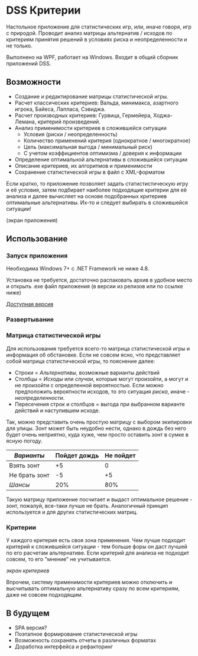 # DSS Критерии
Настольное приложение для статистических игр, или, иначе говоря, игр с природой.
Проводит анализ матрицы альтернатив / исходов по критериям принятия решений в условиях риска и неопределенности и не только.

Выполнено на WPF, работает на Windows. Входит в общий сборник приложений DSS.

## Возможности
- Создание и редактирование матрицы статистической игры.
- Расчет классических критериев: Вальда, минимакса, азартного игрока, Байеса, Лапласа, Сэвиджа.
- Расчет производных критериев: Гурвица, Гермейера, Ходжа-Лемана, критерий произведений.
- Анализ применимости критериев в сложившейся ситуации
	- Условия (риски / неопределенность)
	- Количество применений критерия (однократное / многократное)
	- Цель (максимальная выгода / минимальный риск)
	- С учетом коэффициентов оптимизма / доверия к информации
- Определение оптимальной альтернативы в сложившейся ситуации
- Описание критериев, их алгоритмов и применимости
- Сохранение статистической игры в файл с XML-форматом

Если кратко, то приложение позволяет задать статистистическую игру и её условия, затем подбирает наиболее подходящие критерии для её анализа и далее вычисляет на основе подобранных критериев оптимальные альтернативы. Их-то и следует выбирать в сложившейся ситуации!

(экран приложения)

## Использование
### Запуск приложения
Необходима Windows 7+ с .NET Framework не ниже 4.8.

Установка не требуется, достаточно распаковать архив в удобное место и открыть .exe файл приложения (в версии из релизов или по ссылке ниже)

[Доступная версия](https://ru-minecraft.ru)

### Развертывание

### Матрица статистической игры
Для использования требуется всего-то матрица статистической игры и информация об обстановке.
Если не совсем ясно, что представляет собой матрица статистической игры, то пояснение далее:
- Строки = *Альтернативы*, возможные варианты действий
- Столбцы = *Исходы* или *случаи*, которые могут произойти, а могут и не произойти с определенной вероятностью. Если можно предположить вероятности исходов, то это ситуация *риска*, иначе - *неопределенности*.
- Пересечения строк и столбцов = выгода при выбранном варианте действий и наступившем исходе.

Так, можно представить очень простую матрицу с выбором экипировки для улицы. Зонт может быть неудобно нести, однако в дождь без него будет очень неприятно, куда хуже, чем просто оставить зонт в сумке в ясную погоду.

*Варианты* | Пойдет дождь  |  Не пойдет
------- | ------------ | ----------
Взять зонт | +5 | 0
Не брать зонт | -5 | +5
*Шансы* | 20% | 80%

Такую матрицу приложение посчитает и выдаст оптимальное решение - зонт, пожалуй, все-таки лучше не брать. Аналогичный принцип используется и для других статистических матриц.

### Критерии
У каждого критерия есть своя зона применения. Чем лучше подходит критерий к сложившейся ситуации - тем больше форы он даст лучшей по его расчетам альтернативе. Если критерий для анализа не подходит совсем, то его "мнение" не учитывается.

*экран критериев*

Впрочем, систему применимости критериев можно отключить и высчитывать оптимальную альтернативу сразу по всем критериям, даже не совсем подходящим.

## В будущем
- SPA версия?
- Поэтапное формирование статистической игры
- Возможность сохранять отчеты в различных форматах
- Доработка интерфейса и рефакторинг
